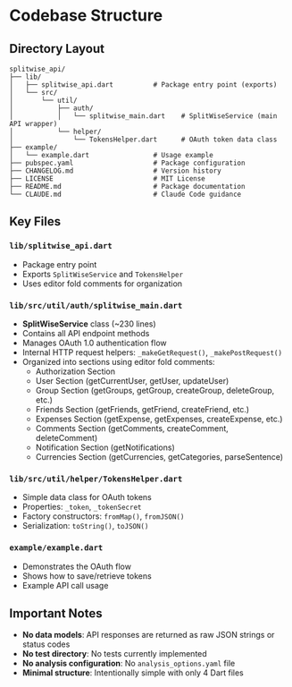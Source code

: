 # Codebase Structure

## Directory Layout
```
splitwise_api/
├── lib/
│   ├── splitwise_api.dart          # Package entry point (exports)
│   └── src/
│       └── util/
│           ├── auth/
│           │   └── splitwise_main.dart    # SplitWiseService (main API wrapper)
│           └── helper/
│               └── TokensHelper.dart      # OAuth token data class
├── example/
│   └── example.dart                # Usage example
├── pubspec.yaml                    # Package configuration
├── CHANGELOG.md                    # Version history
├── LICENSE                         # MIT License
├── README.md                       # Package documentation
└── CLAUDE.md                       # Claude Code guidance
```

## Key Files

### `lib/splitwise_api.dart`
- Package entry point
- Exports `SplitWiseService` and `TokensHelper`
- Uses editor fold comments for organization

### `lib/src/util/auth/splitwise_main.dart`
- **SplitWiseService** class (~230 lines)
- Contains all API endpoint methods
- Manages OAuth 1.0 authentication flow
- Internal HTTP request helpers: `_makeGetRequest()`, `_makePostRequest()`
- Organized into sections using editor fold comments:
  - Authorization Section
  - User Section (getCurrentUser, getUser, updateUser)
  - Group Section (getGroups, getGroup, createGroup, deleteGroup, etc.)
  - Friends Section (getFriends, getFriend, createFriend, etc.)
  - Expenses Section (getExpense, getExpenses, createExpense, etc.)
  - Comments Section (getComments, createComment, deleteComment)
  - Notification Section (getNotifications)
  - Currencies Section (getCurrencies, getCategories, parseSentence)

### `lib/src/util/helper/TokensHelper.dart`
- Simple data class for OAuth tokens
- Properties: `_token`, `_tokenSecret`
- Factory constructors: `fromMap()`, `fromJSON()`
- Serialization: `toString()`, `toJSON()`

### `example/example.dart`
- Demonstrates the OAuth flow
- Shows how to save/retrieve tokens
- Example API call usage

## Important Notes
- **No data models**: API responses are returned as raw JSON strings or status codes
- **No test directory**: No tests currently implemented
- **No analysis configuration**: No `analysis_options.yaml` file
- **Minimal structure**: Intentionally simple with only 4 Dart files
